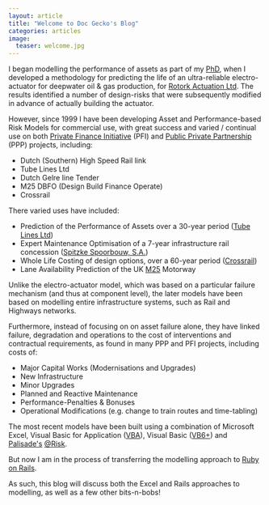 ```yaml
---
layout: article
title: "Welcome to Doc Gecko's Blog"
categories: articles
image:
  teaser: welcome.jpg
---
```


I began modelling the performance of assets as part of my [PhD](http://ethos.bl.uk/OrderDetails.do?did=1&uin=uk.bl.ethos.391581), when I developed a methodology for predicting the life of an ultra-reliable electro-actuator for deepwater oil & gas production, for [Rotork Actuation Ltd](http://www.rotork.co.uk).  The results identified a number of design-risks that were subsequently modified in advance of actually building the actuator.

However, since 1999 I have been developing Asset and Performance-based Risk Models for commercial use, with great success and varied / continual use on both [Private Finance Initiative](http://en.wikipedia.org/wiki/Private_finance_initiative) (PFI) and [Public Private Partnership](http://en.wikipedia.org/wiki/Public-private_partnership) (PPP) projects, including:

* Dutch (Southern) High Speed Rail link
* Tube Lines Ltd
* Dutch Gelre line Tender
* M25 DBFO (Design Build Finance Operate)
* Crossrail

There varied uses have included:

* Prediction of the Performance of Assets over a 30-year period ([Tube Lines Ltd](http://www.tubelines.com))
* Expert Maintenance Optimisation of a 7-year infrastructure rail concession ([Spitzke Spoorbouw, S.A.](http://www.spitzke.de/site/en/the-group/international/spitzke-spoorbouw/))
* Whole Life Costing of design options, over a 60-year period ([Crossrail](http://www.crossrail.com))
* Lane Availability Prediction of the UK [M25](http://www.highways.gov.uk/roads/projects/24041.aspx) Motorway

Unlike the electro-actuator model, which was based on a particular failure mechanism (and thus at component level), the later models have been based on modelling entire infrastructure systems, such as Rail and Highways networks.

Furthermore, instead of focusing on on asset failure alone, they have linked failure, degradation and operations to the cost of interventions and contractual requirements, as found in many PPP and PFI projects, including costs of:

* Major Capital Works (Modernisations and Upgrades)
* New Infrastructure
* Minor Upgrades
* Planned and Reactive Maintenance
* Performance-Penalties & Bonuses
* Operational Modifications (e.g. change to train routes and time-tabling)

The most recent models have been built using a combination of Microsoft Excel, Visual Basic for Application ([VBA](http://en.wikipedia.org/wiki/Visual_Basic_for_Applications)), Visual Basic ([VB6+](http://en.wikipedia.org/wiki/Visual_Basic)) and [Palisade's](http://www.palisade.com/) [@Risk](http://www.palisade.com/risk/default.asp).

But now I am in the process of transferring the modelling approach to [Ruby on Rails](http://rubyonrails.org/).

As such, this blog will discuss both the Excel and Rails approaches to modelling, as well as a few other bits-n-bobs!
